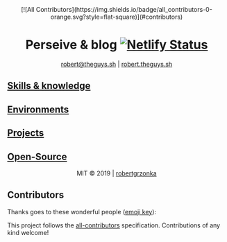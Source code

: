 <div align="center" justify="justify">
[![All Contributors](https://img.shields.io/badge/all_contributors-0-orange.svg?style=flat-square)](#contributors)

# Perseive & blog [![Netlify Status](https://api.netlify.com/api/v1/badges/fef9581c-f70c-4af9-952d-40a631e0c577/deploy-status)](https://app.netlify.com/sites/robertgrzonka/deploys)

[robert@theguys.sh](mailto:robert@theguys.sh) | [robert.theguys.sh]

</div>

## [Skills & knowledge](#skills.md)

## [Environments](#env.md)

## [Projects](#proj.md)

## [Open-Source](#open.md)

<div align="center">

MIT © 2019 | [robertgrzonka](mailto:robert@theguys.sh)

</div>

[robert.theguys.sh]: https://robert.theguys.sh
[robertgrzonka.netlify.com]: https://robertgrzonka.netlify.com

## Contributors

Thanks goes to these wonderful people ([emoji key](https://allcontributors.org/docs/en/emoji-key)):

<!-- ALL-CONTRIBUTORS-LIST:START - Do not remove or modify this section -->
<!-- prettier-ignore -->
<!-- ALL-CONTRIBUTORS-LIST:END -->

This project follows the [all-contributors](https://github.com/all-contributors/all-contributors) specification. Contributions of any kind welcome!